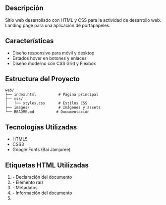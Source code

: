 ## Descripción
Sitio web desarrollado con HTML y CSS para la actividad de desarrollo web. Landing page para una aplicación de portapapeles.

## Características
- Diseño responsivo para móvil y desktop
- Estados hover en botones y enlaces
- Diseño moderno con CSS Grid y Flexbox

## Estructura del Proyecto
```
web/
├── index.html          # Página principal
├── css/
│   └── styles.css      # Estilos CSS
├── images/             # Imágenes y assets
└── README.md          # Documentación
```

## Tecnologías Utilizadas
- HTML5
- CSS3
- Google Fonts (Bai Jamjuree)

## Etiquetas HTML Utilizadas
1. <!DOCTYPE html> - Declaración del documento
2. <html> - Elemento raíz
3. <head> - Metadatos
4. <meta> - Información del documento
5. <title> - Título de la página
6. <link> - Enlaces a recursos
7. <body> - Contenido visible
8. <header> - Encabezado
9. <main> - Contenido principal
10. <section> - Secciones
11. <article> - Artículos
12. <footer> - Pie de página
13. <nav> - Navegación
14. <h1>, <h2>, <h3> - Títulos
15. <p> - Párrafos
16. <ul>, <li> - Listas
17. <a> - Enlaces
18. <img> - Imágenes
19. <button> - Botones
20. <div> - Contenedores

## Propiedades CSS Utilizadas
1. margin - Márgenes
2. padding - Relleno
3. box-sizing - Modelo de caja
4. font-family - Fuente
5. font-size - Tamaño de fuente
6. color - Color de texto
7. background-color - Color de fondo
8. background-image - Imagen de fondo
9. display - Tipo de visualización
10. grid - CSS Grid
11. flex - Flexbox
12. justify-content - Alineación horizontal
13. align-items - Alineación vertical
14. text-align - Alineación de texto
15. max-width - Ancho máximo
16. width - Ancho
17. height - Alto
18. border-radius - Bordes redondeados
19. box-shadow - Sombras
20. transition - Transiciones
21. transform - Transformaciones
22. opacity - Opacidad
23. text-decoration - Decoración de texto
24. font-weight - Peso de fuente
25. border - Bordes
26. cursor - Tipo de cursor

## Ejecutar
1. Abre el archivo index.html en tu navegador
2. O usa Live Server en VS Code
## Autor
Gabriel Sanchez
Desarrollado para la actividad de desarrollo web con HTML y CSS.

## Licencia
Este proyecto es de uso educativo.
